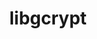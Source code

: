 ---
title: "libgcrypt"
layout: cache
categories: [package, develop]
meta: {"compilers": ["gcc@=11.1.0", "gcc@=11.4.0", "gcc@=7.5.0", "oneapi@=2024.2.1"], "num_specs": 10, "num_specs_by_stack": {"data-vis-sdk": 2, "e4s": 2, "e4s-neoverse-v2": 2, "e4s-oneapi": 2, "hep": 2, "radiuss": 2, "root": 10, "tutorial": 2}, "oss": ["ubuntu18.04", "ubuntu20.04", "ubuntu22.04"], "platforms": ["linux"], "stacks": ["data-vis-sdk", "e4s", "e4s-neoverse-v2", "e4s-oneapi", "hep", "radiuss", "root", "tutorial"], "targets": ["neoverse_v2", "x86_64_v3"], "versions": ["1.11.0"]}
spec_details: [{"compiler": "gcc@=11.4.0", "hash": "b7uttrxfgbtov2x2o33ftrzdfylq7jsd", "os": "ubuntu22.04", "platform": "linux", "size": "-", "stacks": ["e4s-neoverse-v2", "root"], "target": "neoverse_v2", "variants": ["build_system=autotools", "patches=1ecb4ee,4e308ba"], "versions": ["1.11.0"]}, {"compiler": "gcc@=11.4.0", "hash": "clymehrv2uyaqyxo5573xsm36mveskar", "os": "ubuntu22.04", "platform": "linux", "size": "-", "stacks": ["e4s-neoverse-v2", "root"], "target": "neoverse_v2", "variants": ["build_system=autotools", "patches=1ecb4ee,4e308ba"], "versions": ["1.11.0"]}, {"compiler": "oneapi@=2024.2.1", "hash": "higpku2oe2w3fp6pg2kmf2tzmzdoqagd", "os": "ubuntu22.04", "platform": "linux", "size": "-", "stacks": ["e4s-oneapi", "root"], "target": "x86_64_v3", "variants": ["build_system=autotools", "patches=1ecb4ee,4e308ba"], "versions": ["1.11.0"]}, {"compiler": "gcc@=11.4.0", "hash": "hxnw5zu4olp62mwnpxycr7kr4zo2kcav", "os": "ubuntu22.04", "platform": "linux", "size": "-", "stacks": ["e4s", "hep", "root", "tutorial"], "target": "x86_64_v3", "variants": ["build_system=autotools", "patches=1ecb4ee,4e308ba"], "versions": ["1.11.0"]}, {"compiler": "gcc@=7.5.0", "hash": "ixef3my2h434xi4sqeqp6x4jahtzjcb5", "os": "ubuntu18.04", "platform": "linux", "size": "-", "stacks": ["radiuss", "root"], "target": "x86_64_v3", "variants": ["build_system=autotools", "patches=1ecb4ee,4e308ba"], "versions": ["1.11.0"]}, {"compiler": "gcc@=11.1.0", "hash": "lbirlou3i6sbotvkqrxnyiu4rbuokcul", "os": "ubuntu20.04", "platform": "linux", "size": "-", "stacks": ["data-vis-sdk", "root"], "target": "x86_64_v3", "variants": ["build_system=autotools", "patches=1ecb4ee,4e308ba"], "versions": ["1.11.0"]}, {"compiler": "gcc@=11.4.0", "hash": "lz3h352zomypf2j7cquydnotgry33kos", "os": "ubuntu22.04", "platform": "linux", "size": "-", "stacks": ["e4s", "hep", "root", "tutorial"], "target": "x86_64_v3", "variants": ["build_system=autotools", "patches=1ecb4ee,4e308ba"], "versions": ["1.11.0"]}, {"compiler": "gcc@=11.1.0", "hash": "pare3aysafrivynlhoddsevpqve7ca6f", "os": "ubuntu20.04", "platform": "linux", "size": "-", "stacks": ["data-vis-sdk", "root"], "target": "x86_64_v3", "variants": ["build_system=autotools", "patches=1ecb4ee,4e308ba"], "versions": ["1.11.0"]}, {"compiler": "oneapi@=2024.2.1", "hash": "sbwrhv5uuxsvgn62u5dmc25dbqu3f3pp", "os": "ubuntu22.04", "platform": "linux", "size": "-", "stacks": ["e4s-oneapi", "root"], "target": "x86_64_v3", "variants": ["build_system=autotools", "patches=1ecb4ee,4e308ba"], "versions": ["1.11.0"]}, {"compiler": "gcc@=7.5.0", "hash": "xyeejdujhl76r3fxpjxtbvuox7mojbyl", "os": "ubuntu18.04", "platform": "linux", "size": "-", "stacks": ["radiuss", "root"], "target": "x86_64_v3", "variants": ["build_system=autotools", "patches=1ecb4ee,4e308ba"], "versions": ["1.11.0"]}]
---